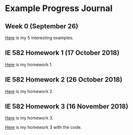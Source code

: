# Example Progress Journal
## Week 0 (September 26)


[Here](files/example_homework_0.html) is my 5 interesting examples.


## IE 582 Homework 1 (17 October 2018)

[Here](files/hw_1_version_2_.html) is my homework 1.


## IE 582 Homework 2 (26 October 2018)

[Here](files/hw2rapor.html) is my homework 2.

## IE 582 Homework 3 (16 November 2018)

[Here](files/IE_582_homework_3.html) is my homework 3.

[Here](files/IE_582_homework_3wcode.html) is my homework 3 with the code.
